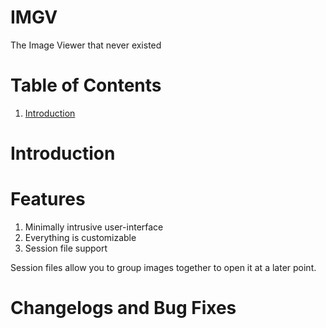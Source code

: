 # IMGV
The Image Viewer that never existed

# Table of Contents

1. [ Introduction ](#introduction)

<a name="introduction" />

# Introduction

<a name="features" />

# Features

1. Minimally intrusive user-interface
2. Everything is customizable
3. Session file support

Session files allow you to group images together to open it at a later point.

# Changelogs and Bug Fixes


